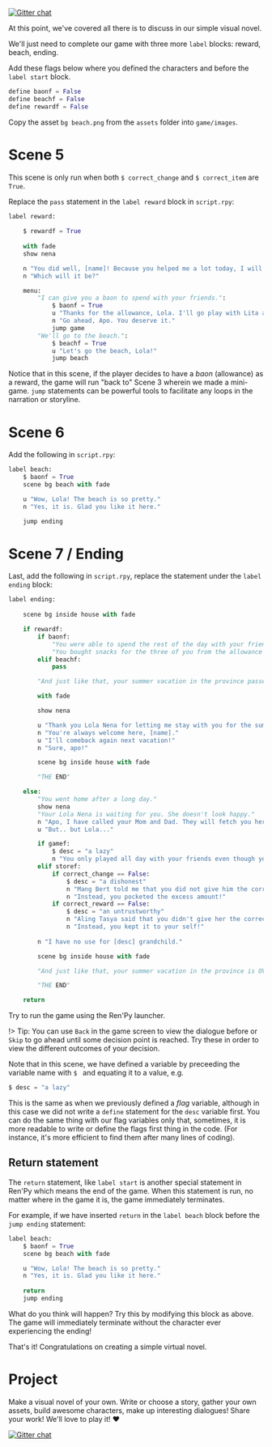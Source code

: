 [![Gitter chat](https://badges.gitter.im/gitterHQ/gitter.png)](https://gitter.im/WWCodeManila/Python)

At this point, we've covered all there is to discuss in our simple visual novel. 

We'll just need to complete our game with three more `label` blocks: reward, beach, ending.

Add these flags below where you defined the characters and before the `label start` block.

```python
define baonf = False
define beachf = False
define rewardf = False
```

Copy the asset `bg beach.png` from the `assets` folder into `game/images`. 

# Scene 5

This scene is only run when both `$ correct_change` and `$ correct_item` are `True`.

Replace the `pass` statement in the `label reward` block in `script.rpy`:

```python
label reward:
    
    $ rewardf = True
    
    with fade
    show nena

    n "You did well, [name]! Because you helped me a lot today, I will give you a reward."
    n "Which will it be?"

    menu:
        "I can give you a baon to spend with your friends.":
            $ baonf = True
            u "Thanks for the allowance, Lola. I'll go play with Lita and Boy now."
            n "Go ahead, Apo. You deserve it."
            jump game
        "We'll go to the beach.":
            $ beachf = True
            u "Let's go the beach, Lola!"
            jump beach
```

Notice that in this scene, if the player decides to have a *baon* (allowance) as a reward, the game will run "back to" Scene 3 wherein we made a mini-game. `jump` statements can be powerful tools to facilitate any loops in the narration or storyline.

# Scene 6

Add the following in `script.rpy`:

```python
label beach:
    $ baonf = True
    scene bg beach with fade

    u "Wow, Lola! The beach is so pretty."
    n "Yes, it is. Glad you like it here."

    jump ending
```

# Scene 7 / Ending

Last, add the following in `script.rpy`, replace the statement under the `label ending` block:

```python
label ending:
    
    scene bg inside house with fade

    if rewardf:
        if baonf:
            "You were able to spend the rest of the day with your friends Lita and Boy."
            "You bought snacks for the three of you from the allowance Aling Nena gave you."
        elif beachf:
            pass

        "And just like that, your summer vacation in the province passed in bliss and happiness."

        with fade

        show nena

        u "Thank you Lola Nena for letting me stay with you for the summer."
        n "You're always welcome here, [name]."
        u "I'll comeback again next vacation!"
        n "Sure, apo!"

        scene bg inside house with fade

        "THE END"

    else:
        "You went home after a long day."
        show nena
        "Your Lola Nena is waiting for you. She doesn't look happy."
        n "Apo, I have called your Mom and Dad. They will fetch you here tomorrow."
        u "But.. but Lola..."

        if gamef:
            $ desc = "a lazy"
            n "You only played all day with your friends even though you promised to help me."
        elif storef:
            if correct_change == False:
                $ desc = "a dishonest"
                n "Mang Bert told me that you did not give him the correct change."
                n "Instead, you pocketed the excess amount!"
            if correct_reward == False:
                $ desc = "an untrustworthy"
                n "Aling Tasya said that you didn't give her the correct reward."
                n "Instead, you kept it to your self!"
        
        n "I have no use for [desc] grandchild."

        scene bg inside house with fade

        "And just like that, your summer vacation in the province is OVER."

        "THE END"

    return
```

Try to run  the game using the Ren'Py launcher.

!> Tip: You can use  `Back` in the game screen to view the dialogue before or `Skip` to go ahead until some decision point is reached. Try these in order to view the different outcomes of your decision.

Note that in this scene, we have defined a variable by preceeding the variable name with `$ ` and equating it to a value, e.g.

```python
$ desc = "a lazy"
```

This is the same as when we previously defined a *flag* variable, although in this case we did not write a `define` statement for the `desc` variable first. You can do the same thing with our flag variables only that, sometimes, it is more readable to write or define the flags first thing in the code. (For instance, it's more efficient to find them after many lines of coding).

## Return statement

The `return` statement, like `label start` is another special statement in Ren'Py which means the end of the game. When this statement is run, no matter where in the game it is, the game immediately terminates.

For example, if we have inserted `return` in the `label beach` block before the `jump ending` statement:

```python
label beach:
    $ baonf = True
    scene bg beach with fade

    u "Wow, Lola! The beach is so pretty."
    n "Yes, it is. Glad you like it here."
    
    return
    jump ending
```

What do you think will happen? Try this by modifying this block as above. The game will immediately terminate without the character ever experiencing the ending! 

That's it! Congratulations on creating a simple virtual novel. 

# Project 

Make a visual novel of your own. Write or choose a story, gather your own assets, build awesome characters, make up interesting dialogues! Share your work! We'll love to play it! :heart:

[![Gitter chat](https://badges.gitter.im/gitterHQ/gitter.png)](https://gitter.im/WWCodeManila/Python)

